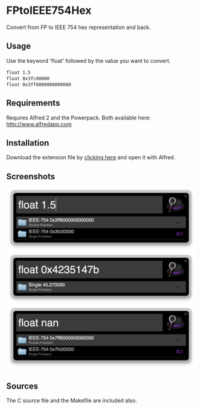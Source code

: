 # FPtoIEEE754Hex

Convert from FP to IEEE 754 hex representation and back.

## Usage
Use the keyword 'float' followed by the value you want to convert.

	float 1.5
	float 0x3fc00000
	float 0x3ff8000000000000

## Requirements
Requires Alfred 2 and the Powerpack. Both available here:
http://www.alfredapp.com

## Installation
Download the extension file by [clicking here](http://bit.ly/14cjhS7) and open it with Alfred.

## Screenshots

![Screenshot 1](screenshots/FP-To-Hex-1-screenshot.png)
![Screenshot 2](screenshots/IEEE764-single-to-float.png)
![Screenshot 3](screenshots/NaN-to-Hex-representation.png)

## Sources
The C source file and the Makefile are included also.

